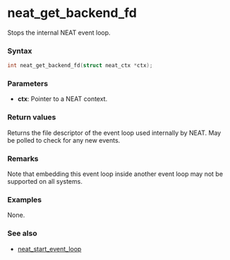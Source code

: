 # neat_get_backend_fd

Stops the internal NEAT event loop.

### Syntax

```c
int neat_get_backend_fd(struct neat_ctx *ctx);
```

### Parameters

- **ctx**: Pointer to a NEAT context.

### Return values

Returns the file descriptor of the event loop used internally by NEAT. May be
polled to check for any new events.

### Remarks

Note that embedding this event loop inside another event loop may not be
supported on all systems.

### Examples

None.

### See also

- [neat_start_event_loop](neat_start_event_loop.md)

